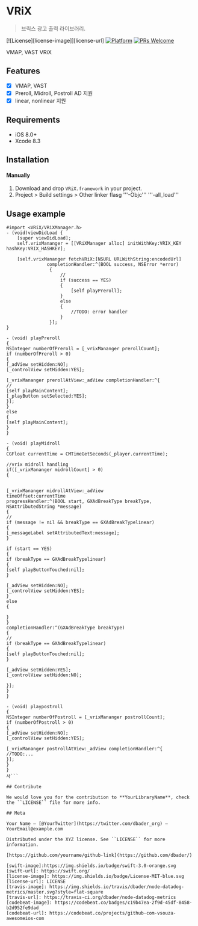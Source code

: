 # VRiX
> 브릭스 광고 출력 라이브러리.

[![License][license-image]][license-url] 
[![Platform](https://img.shields.io/cocoapods/p/LFAlertController.svg?style=flat)](http://cocoapods.org/pods/LFAlertController)
[![PRs Welcome](https://img.shields.io/badge/PRs-welcome-brightgreen.svg?style=flat-square)](http://makeapullrequest.com)

VMAP, VAST VRiX

## Features

- [x] VMAP, VAST
- [x] Preroll, Midroll, Postroll AD 지원
- [x] linear, nonlinear 지원

## Requirements

- iOS 8.0+
- Xcode 8.3

## Installation

#### Manually
1. Download and drop ```VRiX.framework``` in your project.  
2. Project > Build settings > Other linker flasg '''-Objc''' '''-all_load'''  

## Usage example

```objective c
#import <VRiX/VRiXManager.h>
- (void)viewDidLoad {
    [super viewDidLoad];
    self.vrixMananger = [[VRiXManager alloc] initWithKey:VRIX_KEY hashKey:VRIX_HASHKEY];

    [self.vrixMananger fetchVRiX:[NSURL URLWithString:encodedUrl]
               completionHandler:^(BOOL success, NSError *error)
                {
                    //
                    if (success == YES)
                    {
                        [self playPreroll];
                    }
                    else
                    {
                        //TODO: error handler
                    }
                }];
}

- (void) playPreroll
{
NSInteger numberOfPreroll = [_vrixMananger prerollCount];
if (numberOfPreroll > 0)
{
[_adView setHidden:NO];
[_controlView setHidden:YES];

[_vrixMananger prerollAtView:_adView completionHandler:^{
//
[self playMainContent];
[_playButton setSelected:YES];
}];
}
else
{
[self playMainContent];
}
}

- (void) playMidroll
{
CGFloat currentTime = CMTimeGetSeconds(_player.currentTime);

//vrix midroll handling
if([_vrixMananger midrollCount] > 0)
{


[_vrixMananger midrollAtView:_adView
timeOffset:currentTime
progressHandler:^(BOOL start, GXAdBreakType breakType, NSAttributedString *message)
{
//
if (message != nil && breakType == GXAdBreakTypelinear)
{
[_messageLabel setAttributedText:message];
}

if (start == YES)
{
if (breakType == GXAdBreakTypelinear)
{
[self playButtonTouched:nil];
}

[_adView setHidden:NO];
[_controlView setHidden:YES];
}
else
{

}
}
completionHandler:^(GXAdBreakType breakType)
{
//
if (breakType == GXAdBreakTypelinear)
{
[self playButtonTouched:nil];
}

[_adView setHidden:YES];
[_controlView setHidden:NO];

}];
}
}

- (void) playpostroll
{
NSInteger numberOfPostroll = [_vrixMananger postrollCount];
if (numberOfPostroll > 0)
{
[_adView setHidden:NO];
[_controlView setHidden:YES];

[_vrixMananger postrollAtView:_adView completionHandler:^{
//TODO:...
}];
}
}
사```

## Contribute

We would love you for the contribution to **YourLibraryName**, check the ``LICENSE`` file for more info.

## Meta

Your Name – [@YourTwitter](https://twitter.com/dbader_org) – YourEmail@example.com

Distributed under the XYZ license. See ``LICENSE`` for more information.

[https://github.com/yourname/github-link](https://github.com/dbader/)

[swift-image]:https://img.shields.io/badge/swift-3.0-orange.svg
[swift-url]: https://swift.org/
[license-image]: https://img.shields.io/badge/License-MIT-blue.svg
[license-url]: LICENSE
[travis-image]: https://img.shields.io/travis/dbader/node-datadog-metrics/master.svg?style=flat-square
[travis-url]: https://travis-ci.org/dbader/node-datadog-metrics
[codebeat-image]: https://codebeat.co/badges/c19b47ea-2f9d-45df-8458-b2d952fe9dad
[codebeat-url]: https://codebeat.co/projects/github-com-vsouza-awesomeios-com

